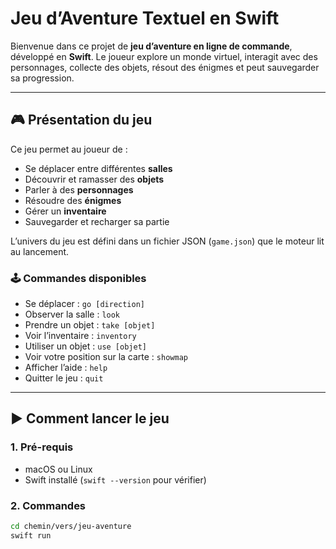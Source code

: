 # Jeu d’Aventure Textuel en Swift

Bienvenue dans ce projet de **jeu d’aventure en ligne de commande**, développé en **Swift**. Le joueur explore un monde virtuel, interagit avec des personnages, collecte des objets, résout des énigmes et peut sauvegarder sa progression.

---

## 🎮 Présentation du jeu

Ce jeu permet au joueur de :
- Se déplacer entre différentes **salles**
- Découvrir et ramasser des **objets**
- Parler à des **personnages**
- Résoudre des **énigmes**
- Gérer un **inventaire**
- Sauvegarder et recharger sa partie

L’univers du jeu est défini dans un fichier JSON (`game.json`) que le moteur lit au lancement.

### 🕹️ Commandes disponibles

- Se déplacer : `go [direction]`
- Observer la salle : `look`
- Prendre un objet : `take [objet]`
- Voir l’inventaire : `inventory`
- Utiliser un objet : `use [objet]`
- Voir votre position sur la carte : `showmap`
- Afficher l’aide : `help`
- Quitter le jeu : `quit`

---

## ▶️ Comment lancer le jeu

### 1. Pré-requis

- macOS ou Linux
- Swift installé (`swift --version` pour vérifier)

### 2. Commandes

```bash
cd chemin/vers/jeu-aventure
swift run
